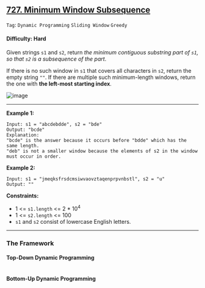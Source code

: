 ## [727. Minimum Window Subsequence](https://leetcode.com/problems/minimum-window-subsequence/)

```Tag```: ```Dynamic Programming``` ```Sliding Window``` ```Greedy```

#### Difficulty: Hard

Given strings ```s1``` and ```s2```, return _the minimum contiguous substring part of ```s1```, so that ```s2``` is a subsequence of the part_.

If there is no such window in ```s1``` that covers all characters in ```s2```, return the empty string ```""```. If there are multiple such minimum-length windows, return the one with __the left-most starting index__.

![image](https://user-images.githubusercontent.com/35042430/233907015-a7a3df6c-7837-4634-ac65-ce2901730a9e.png)

---

__Example 1:__
```
Input: s1 = "abcdebdde", s2 = "bde"
Output: "bcde"
Explanation: 
"bcde" is the answer because it occurs before "bdde" which has the same length.
"deb" is not a smaller window because the elements of s2 in the window must occur in order.
```

__Example 2:__
```
Input: s1 = "jmeqksfrsdcmsiwvaovztaqenprpvnbstl", s2 = "u"
Output: ""
```

__Constraints:__

- 1 <= ```s1.length``` <= 2 * 10<sup>4</sup>
- 1 <= ```s2.length``` <= 100
- ```s1``` and ```s2``` consist of lowercase English letters.

---

### The Framework

#### Top-Down Dynamic Programming

```Python

```

#### Bottom-Up Dynamic Programming

```Python

```
